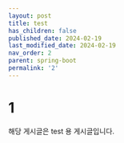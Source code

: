 ```yaml
---
layout: post
title: test
has_children: false
published_date: 2024-02-19
last_modified_date: 2024-02-19
nav_order: 2
parent: spring-boot
permalink: '2'
---
```


# 1
해당 게시글은 test 용 게시글입니다.
